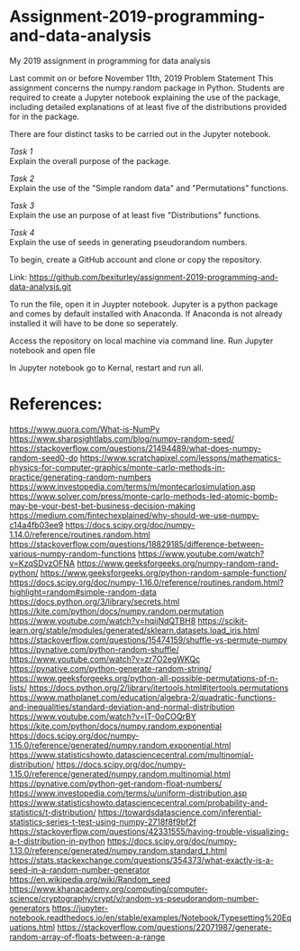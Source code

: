 #  **Assignment-2019-programming-and-data-analysis**
My 2019 assignment in programming for data analysis

Last commit on or before November 11th, 2019
Problem Statement
This assignment concerns the numpy.random package in Python. Students are required to create a Jupyter notebook explaining the use of the package, including detailed explanations of at least five of the distributions provided for in the package.

There are four distinct tasks to be carried out in the Jupyter notebook.

*Task 1*  
Explain the overall purpose of the package.

*Task 2*  
Explain the use of the "Simple random data" and "Permutations" functions.

*Task 3*   
Explain the use an purpose of at least five "Distributions" functions.

*Task 4*   
Explain the use of seeds in generating pseudorandom numbers.


To begin, create a GitHub account and clone or copy the repository.

Link: https://github.com/bexiturley/assignment-2019-programming-and-data-analysis.git

To run the file, open it in Juypter notebook. Jupyter is a python package and comes by default installed with Anaconda. If Anaconda is not already installed it will have to be done so seperately. 

Access the repository on local machine via command line.  Run Jupyter notebook and open file 

In Jupyter notebook go to Kernal, restart and run all. 

# References: 

https://www.quora.com/What-is-NumPy
https://www.sharpsightlabs.com/blog/numpy-random-seed/
https://stackoverflow.com/questions/21494489/what-does-numpy-random-seed0-do
https://www.scratchapixel.com/lessons/mathematics-physics-for-computer-graphics/monte-carlo-methods-in-practice/generating-random-numbers
https://www.investopedia.com/terms/m/montecarlosimulation.asp
https://www.solver.com/press/monte-carlo-methods-led-atomic-bomb-may-be-your-best-bet-business-decision-making
https://medium.com/fintechexplained/why-should-we-use-numpy-c14a4fb03ee9
https://docs.scipy.org/doc/numpy-1.14.0/reference/routines.random.html
https://stackoverflow.com/questions/18829185/difference-between-various-numpy-random-functions
https://www.youtube.com/watch?v=KzqSDvzOFNA
https://www.geeksforgeeks.org/numpy-random-rand-python/
https://www.geeksforgeeks.org/python-random-sample-function/
https://docs.scipy.org/doc/numpy-1.16.0/reference/routines.random.html?highlight=random#simple-random-data
https://docs.python.org/3/library/secrets.html
https://kite.com/python/docs/numpy.random.permutation
https://www.youtube.com/watch?v=hqijNdQTBH8
https://scikit-learn.org/stable/modules/generated/sklearn.datasets.load_iris.html
https://stackoverflow.com/questions/15474159/shuffle-vs-permute-numpy
https://pynative.com/python-random-shuffle/
https://www.youtube.com/watch?v=zr7O2egWKQc
https://pynative.com/python-generate-random-string/
https://www.geeksforgeeks.org/python-all-possible-permutations-of-n-lists/
https://docs.python.org/2/library/itertools.html#itertools.permutations
https://www.mathplanet.com/education/algebra-2/quadratic-functions-and-inequalities/standard-deviation-and-normal-distribution
https://www.youtube.com/watch?v=IT-0oCOQrBY
https://kite.com/python/docs/numpy.random.exponential
https://docs.scipy.org/doc/numpy-1.15.0/reference/generated/numpy.random.exponential.html
https://www.statisticshowto.datasciencecentral.com/multinomial-distribution/
https://docs.scipy.org/doc/numpy-1.15.0/reference/generated/numpy.random.multinomial.html
https://pynative.com/python-get-random-float-numbers/
https://www.investopedia.com/terms/u/uniform-distribution.asp
https://www.statisticshowto.datasciencecentral.com/probability-and-statistics/t-distribution/
https://towardsdatascience.com/inferential-statistics-series-t-test-using-numpy-2718f8f9bf2f
https://stackoverflow.com/questions/42331555/having-trouble-visualizing-a-t-distribution-in-python
https://docs.scipy.org/doc/numpy-1.13.0/reference/generated/numpy.random.standard_t.html
https://stats.stackexchange.com/questions/354373/what-exactly-is-a-seed-in-a-random-number-generator
https://en.wikipedia.org/wiki/Random_seed
https://www.khanacademy.org/computing/computer-science/cryptography/crypt/v/random-vs-pseudorandom-number-generators
https://jupyter-notebook.readthedocs.io/en/stable/examples/Notebook/Typesetting%20Equations.html
https://stackoverflow.com/questions/22071987/generate-random-array-of-floats-between-a-range


